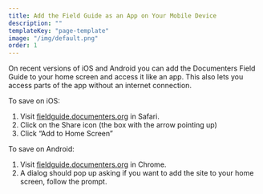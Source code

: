 ```yaml
---
title: Add the Field Guide as an App on Your Mobile Device
description: ""
templateKey: "page-template"
image: "/img/default.png"
order: 1
---
```


On recent versions of iOS and Android you can add the Documenters Field Guide to your home screen and access it like an app. This also lets you access parts of the app without an internet connection.

To save on iOS:

1. Visit [fieldguide.documenters.org](https://fieldguide.documenters.org/) in Safari.
2. Click on the Share icon (the box with the arrow pointing up)
3. Click “Add to Home Screen”

To save on Android:

1. Visit [fieldguide.documenters.org](https://fieldguide.documenters.org/) in Chrome.
2. A dialog should pop up asking if you want to add the site to your home screen, follow the prompt.
